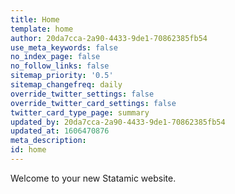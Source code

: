 ```yaml
---
title: Home
template: home
author: 20da7cca-2a90-4433-9de1-70862385fb54
use_meta_keywords: false
no_index_page: false
no_follow_links: false
sitemap_priority: '0.5'
sitemap_changefreq: daily
override_twitter_settings: false
override_twitter_card_settings: false
twitter_card_type_page: summary
updated_by: 20da7cca-2a90-4433-9de1-70862385fb54
updated_at: 1606470876
meta_description:
id: home
---
```

Welcome to your new Statamic website.
